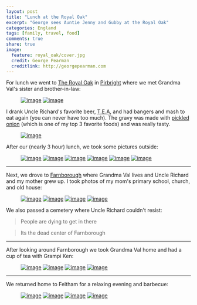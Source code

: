 ```yaml
---
layout: post
title: "Lunch at the Royal Oak"
excerpt: "George sees Auntie Jenny and Gubby at the Royal Oak"
categories: England
tags: [family, travel, food]
comments: true
share: true
image:
  feature: royal_oak/cover.jpg
  credit: George Pearman
  creditlink: http://georgepearman.com
---
```


For lunch we went to [The Royal Oak](https://www.oldenglishinns.co.uk/our-locations/the-royal-oak-pirbright) in [Pirbright](https://en.wikipedia.org/wiki/Pirbright) where we met Grandma Val's sister and brother-in-law:

<figure class="half">
	<a href="{{site.url}}/images/royal_oak/2.jpg" title="The Royal Oak"><img src="{{site.url}}/images/royal_oak/2.jpg" alt="image"></a>
	<a href="{{site.url}}/images/royal_oak/3.jpg" title="The Royal Oak"><img src="{{site.url}}/images/royal_oak/3.jpg" alt="image"></a>
</figure>

I drank Uncle Richard's favorite beer, [T.E.A](http://www.hogsback.co.uk/product/t-e-a/), and had bangers and mash to eat again (you can never have too much).  The gravy was made with [pickled onion](https://en.wikipedia.org/wiki/Pickled_onion) (which is one of my top 3 favorite foods) and was really tasty.

<figure class="full">
	<a href="{{site.url}}/images/royal_oak/1.jpg" title="Bangers and mash"><img src="{{site.url}}/images/royal_oak/1.jpg" alt="image"></a>
</figure>

After our (nearly 3 hour) lunch, we took some pictures outside:

<figure class="third">
	<a href="{{site.url}}/images/royal_oak/uncle_richard/1.jpg" title="Gubby and George"><img src="{{site.url}}/images/royal_oak/uncle_richard/1.jpg" alt="image"></a>
	<a href="{{site.url}}/images/royal_oak/uncle_richard/2.jpg" title="Auntie Jenny, Gubby, and George"><img src="{{site.url}}/images/royal_oak/uncle_richard/2.jpg" alt="image"></a>
	<a href="{{site.url}}/images/royal_oak/uncle_richard/3.jpg" title="Auntie Jenny, Gubby, Grandma Val, Angharad, Bronwen, George"><img src="{{site.url}}/images/royal_oak/uncle_richard/3.jpg" alt="image"></a>
	<a href="{{site.url}}/images/royal_oak/uncle_richard/4.jpg" title="Auntie Jenny, Gubby, Grandma Val, Angharad, Bronwen, George"><img src="{{site.url}}/images/royal_oak/uncle_richard/4.jpg" alt="image"></a>
	<a href="{{site.url}}/images/royal_oak/uncle_richard/5.jpg" title="Selfie with Uncle Richard and Gubby"><img src="{{site.url}}/images/royal_oak/uncle_richard/5.jpg" alt="image"></a>
	<a href="{{site.url}}/images/royal_oak/uncle_richard/6.jpg" title="Auntie Jenny, Gubby, Grandma Val, Uncle Richard, Angharad, Bronwen, George"><img src="{{site.url}}/images/royal_oak/uncle_richard/6.jpg" alt="image"></a>
</figure>

---

Next, we drove to [Farnborough](https://en.wikipedia.org/wiki/Farnborough,_Hampshire) where Grandma Val lives and Uncle Richard and my
mother grew up.  I took photos of my mom's primary school, church, and old
house:

<figure class="half">
	<a href="{{site.url}}/images/royal_oak/4.jpg" title="Mom's primary school"><img src="{{site.url}}/images/royal_oak/4.jpg" alt="image"></a>
	<a href="{{site.url}}/images/royal_oak/5.jpg" title="Mom's old church"><img src="{{site.url}}/images/royal_oak/5.jpg" alt="image"></a>
	<a href="{{site.url}}/images/royal_oak/6.jpg" title="Mom's old house"><img src="{{site.url}}/images/royal_oak/6.jpg" alt="image"></a>
	<a href="{{site.url}}/images/royal_oak/7.jpg" title="Car Selfie"><img src="{{site.url}}/images/royal_oak/7.jpg" alt="image"></a>
</figure>

We also passed a cemetery where Uncle Richard couldn't resist:

> People are dying to get in there

> Its the dead center of Farnborough

---

After looking around Farnborough we took Grandma Val home and had a cup of tea
with Grampi Ken:

<figure class="half">
	<a href="{{site.url}}/images/royal_oak/8.jpg" title="Selfie with Grampi Ken"><img src="{{site.url}}/images/royal_oak/8.jpg" alt="image"></a>
	<a href="{{site.url}}/images/royal_oak/9.jpg" title="Selfie with Grandma Val"><img src="{{site.url}}/images/royal_oak/9.jpg" alt="image"></a>
	<a href="{{site.url}}/images/royal_oak/10.jpg" title="Grandma and Grampi"><img src="{{site.url}}/images/royal_oak/10.jpg" alt="image"></a>
	<a href="{{site.url}}/images/royal_oak/11.jpg" title="Grandma and Grampi"><img src="{{site.url}}/images/royal_oak/11.jpg" alt="image"></a>
</figure>

---

We returned home to Feltham for a relaxing evening and barbecue:

<figure class="half">
	<a href="{{site.url}}/images/royal_oak/12.jpg" title="Quick, hide the beer"><img src="{{site.url}}/images/royal_oak/12.jpg" alt="image"></a>
	<a href="{{site.url}}/images/royal_oak/13.jpg" title="Bronwen plays guitar"><img src="{{site.url}}/images/royal_oak/13.jpg" alt="image"></a>
	<a href="{{site.url}}/images/royal_oak/14.jpg" title="Bronwen plays guitar"><img src="{{site.url}}/images/royal_oak/14.jpg" alt="image"></a>
	<a href="{{site.url}}/images/royal_oak/15.jpg" title="Bronwen plays guitar"><img src="{{site.url}}/images/royal_oak/15.jpg" alt="image"></a>
</figure>

